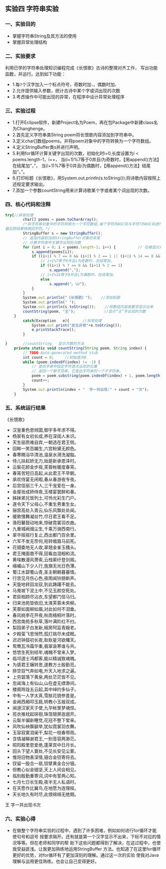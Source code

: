 
## 实验四 字符串实验
### 一、实验目的
* 掌握字符串String及其方法的使用
* 掌握异常处理结构

### 二、实验要求
利用已学的字符串处理知识编程完成《长恨歌》古诗的整理对齐工作，
写出功能函数，并运行。达到如下功能：

* 1.每`7`个汉字加入一个标点符号，奇数时加`，`，偶数时加`。`
* 2.允许提供输入参数，统计古诗中某个字或词出现的次数
* 3.考虑操作中可能出现的异常，在程序中设计异常处理程序

### 三、实验过程
* 1.打开Eclipse软件，新建Project名为Poem，再在包Package中新建class名为Changhenge。
* 2.首先定义字符串类String poem将长恨歌内容添加到字符串中。
* 3.定义char[]数组poems，并将poem对象中的字符转换为一个字符数组。
* 4.定义StringBuffer类s并进行声明。
* 5.利用for循环计算关键字出现的次数，初始化时i=0,长度设置为i < poems.length-1，i++，
当(i+1)%7等于0并且i为奇数时，【用append()方法】在结尾加“，”， 
当(i+1)%7等于0并且i为偶数时，【用append()方法】结尾加“。”。
* 6.打印标题《长恨歌》，用System.out.println(s.toString());将诗歌内容按照上述规定要求输出。
* 7.添加一个参数countString用来计算诗歌某个字或者某个词出现的次数。

### 四、核心代码和注释
```javascript
try{//异常处理
		char[] poems = poem.toCharArray();	
		/*将字符串对象中的字符转换为一个字符数组,每个字符的ASC码与字符T的ASC码进行二进制异或运算。
最后把结果转换回字符。*/
		StringBuffer s = new StringBuffer();
		// 追加内容到当前StringBuffer对象的末尾
        // 计算字符串中关键字出现的次数	
        for (int i = 0; i < poems.length-1; i++) {			// 在被选元素的结尾插入符号
			s.append(poems[i]);
			if ((i+1) % 7 == 0 && (i+1) % 2 == 1 || (i+1) % 14 == 0 && (i+1) % 2 == 0) {
				// i+1%7等于0并且i为奇数时，在结尾加，
				if ((i+1) % 7 == 0 && (i+1) % 2 == 1)
					s.append(",");
				// i+1%14等于0并且i为偶数时，在结尾加。
				else 
					s.append("。\n");
			}
		}
		System.out.println("《长恨歌》");    //添加标题
		System.out.println(" ");
		System.out.println(s.toString());    //将数组内容按要求显示出来
		countString(poem, "王");             //显示“王”字出现的次数
	}
		catch(Exception   e){      //异常处理
			System.out.print("发生异常"+e.toString());
			e.printStackTrace();
		}
	
}       //countString   显示次数的方法
	private static void countString(String poem, String index) {
		// TODO Auto-generated method stub
		int count = 0;     //初始值为0
		while (poem.indexOf(index) != -1) {
			// 查找字串中指定字符首次出现的位置
			// 返回一个新字符串，它是此字符串的一个子字符串。
			poem = poem.substring(poem.indexOf(index) + 1, poem.length());
			count++;
		}
		System.out.println(index + "  字一共出现:" + count + "次");     
	}
```
### 五、系统运行结果
《长恨歌》
 
* 汉皇重色思倾国,御宇多年求不得。
* 杨家有女初长成,养在深闺人未识。
* 天生丽质难自弃,一朝选在君王侧。
* 回眸一笑百媚生,六宫粉黛无颜色。
* 春寒赐浴华清池,温泉水滑洗凝脂。
* 侍儿扶起娇无力,始是新承恩泽时。
* 云鬓花颜金步摇,芙蓉帐暖度春宵。
* 春宵苦短日高起,从此君王不早朝。
* 承欢侍宴无闲暇,春从春游夜专夜。
* 后宫佳丽三千人,三千宠爱在一身。
* 金屋妆成娇侍夜,玉楼宴罢醉和春。
* 姊妹弟兄皆列土,可怜光彩生门户。
* 遂令天下父母心,不重生男重生女。
* 骊宫高处入青云,仙乐风飘处处闻。
* 缓歌慢舞凝丝竹,尽日君王看不足。
* 渔阳鼙鼓动地来,惊破霓裳羽衣曲。
* 九重城阙烟尘生,千乘万骑西南行。
* 翠华摇摇行复止,西出都门百余里。
* 六军不发无奈何,宛转蛾眉马前死。
* 花钿委地无人收,翠翘金雀玉搔头。
* 君王掩面救不得,回看血泪相和流。
* 黄埃散漫风萧索,云栈萦纡登剑阁。
* 峨嵋山下少人行,旌旗无光日色薄。
* 蜀江水碧蜀山青,圣主朝朝暮暮情。
* 行宫见月伤心色,夜雨闻铃肠断声。
* 天旋地转回龙驭,到此踌躇不能去。
* 马嵬坡下泥土中,不见玉颜空死处。
* 君臣相顾尽沾衣,东望都门信马归。
* 归来池苑皆依旧,太液芙蓉未央柳。
* 芙蓉如面柳如眉,对此如何不泪垂。
* 春风桃李花开夜,秋雨梧桐叶落时。
* 西宫南苑多秋草,落叶满阶红不扫。
* 梨园弟子白发新,椒房阿监青娥老。
* 夕殿萤飞思悄然,孤灯挑尽未成眠。
* 迟迟钟鼓初长夜,耿耿星河欲曙天。
* 鸳鸯瓦冷霜华重,翡翠衾寒谁与共。
* 悠悠生死别经年,魂魄不曾来入梦。
* 临邛道士鸿都客,能以精诚致魂魄。
* 为感君王辗转思,遂教方士殷勤觅。
* 排空驭气奔如电,升天入地求之遍。
* 上穷碧落下黄泉,两处茫茫皆不见。
* 忽闻海上有仙山,山在虚无缥渺间。
* 楼阁玲珑五云起,其中绰约多仙子。
* 中有一人字太真,雪肤花貌参差是。
* 金阙西厢叩玉扃,转教小玉报双成。
* 闻道汉家天子使,九华帐里梦魂惊。
* 揽衣推枕起徘徊,珠箔银屏迤逦开。
* 云鬓半偏新睡觉,花冠不整下堂来。
* 风吹仙袂飘飖举,犹似霓裳羽衣舞。
* 玉容寂寞泪阑干,梨花一枝春带雨。
* 含情凝睇谢君王,一别音容两渺茫。
* 昭阳殿里恩爱绝,蓬莱宫中日月长。
* 回头下望人寰处,不见长安见尘雾。
* 惟将旧物表深情,钿合金钗寄将去。
* 钗留一股合一扇,钗擘黄金合分钿。
* 但教心似金钿坚,天上人间会相见。
* 临别殷勤重寄词,词中有誓两心知。
* 七月七日长生殿,夜半无人私语时。
* 在天愿作比翼鸟,在地愿为连理枝。
* 天长地久有时尽,此恨绵绵无绝期。
  
王  字一共出现:6次

### 六、实验心得
* 在做整个字符串实验的过程中，遇到了许多困难，例如如何进行for循环才能使句号和逗号
按要求隔开。还有就是第一个汉字显示不出来，下标不对应的情况等等。但在老师和同学的帮
助下这些问题都得到了解决，在这过程中，也使我受益匪浅。让我更加熟练地运用StringBuffer
方法。也知道了在这里for循环更好的优势，对for循环有了更加深刻的理解。通过这一次的实验
使我对Java理解与运用更佳熟练。也会让自己变得更好。
